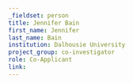 ```yaml
---
_fieldset: person
title: Jennifer Bain
first_name: Jennifer
last_name: Bain
institution: Dalhousie University
project_group: co-investigator
role: Co-Applicant
link: 
---
```

